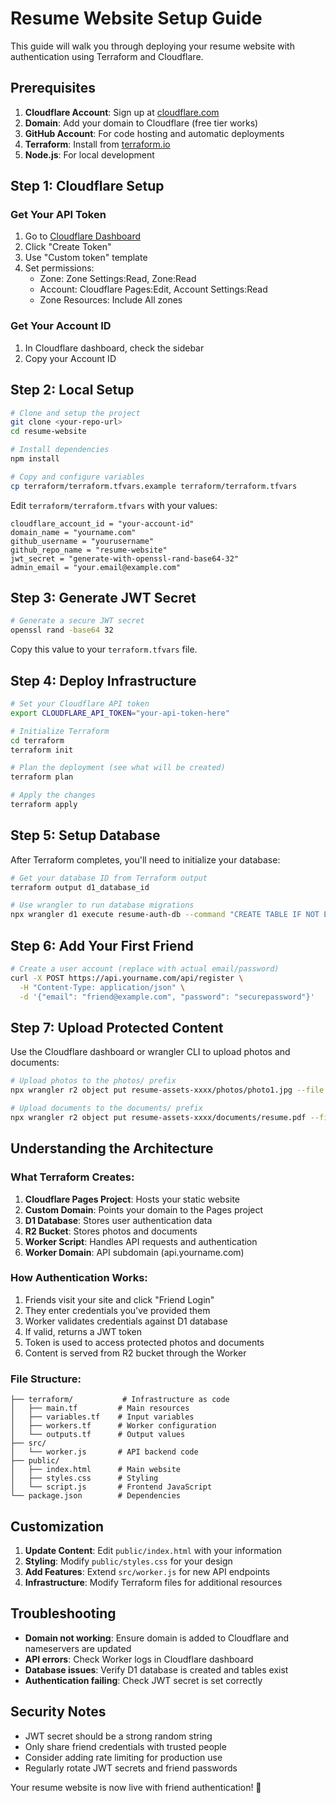 # Resume Website Setup Guide

This guide will walk you through deploying your resume website with authentication using Terraform and Cloudflare.

## Prerequisites

1. **Cloudflare Account**: Sign up at [cloudflare.com](https://cloudflare.com)
2. **Domain**: Add your domain to Cloudflare (free tier works)
3. **GitHub Account**: For code hosting and automatic deployments
4. **Terraform**: Install from [terraform.io](https://terraform.io)
5. **Node.js**: For local development

## Step 1: Cloudflare Setup

### Get Your API Token
1. Go to [Cloudflare Dashboard](https://dash.cloudflare.com/profile/api-tokens)
2. Click "Create Token"
3. Use "Custom token" template
4. Set permissions:
   - Zone: Zone Settings:Read, Zone:Read
   - Account: Cloudflare Pages:Edit, Account Settings:Read
   - Zone Resources: Include All zones

### Get Your Account ID
1. In Cloudflare dashboard, check the sidebar
2. Copy your Account ID

## Step 2: Local Setup

```bash
# Clone and setup the project
git clone <your-repo-url>
cd resume-website

# Install dependencies
npm install

# Copy and configure variables
cp terraform/terraform.tfvars.example terraform/terraform.tfvars
```

Edit `terraform/terraform.tfvars` with your values:
```hcl
cloudflare_account_id = "your-account-id"
domain_name = "yourname.com"
github_username = "yourusername"
github_repo_name = "resume-website"
jwt_secret = "generate-with-openssl-rand-base64-32"
admin_email = "your.email@example.com"
```

## Step 3: Generate JWT Secret

```bash
# Generate a secure JWT secret
openssl rand -base64 32
```

Copy this value to your `terraform.tfvars` file.

## Step 4: Deploy Infrastructure

```bash
# Set your Cloudflare API token
export CLOUDFLARE_API_TOKEN="your-api-token-here"

# Initialize Terraform
cd terraform
terraform init

# Plan the deployment (see what will be created)
terraform plan

# Apply the changes
terraform apply
```

## Step 5: Setup Database

After Terraform completes, you'll need to initialize your database:

```bash
# Get your database ID from Terraform output
terraform output d1_database_id

# Use wrangler to run database migrations
npx wrangler d1 execute resume-auth-db --command "CREATE TABLE IF NOT EXISTS users (id INTEGER PRIMARY KEY AUTOINCREMENT, email TEXT UNIQUE NOT NULL, password_hash TEXT NOT NULL, created_at DATETIME DEFAULT CURRENT_TIMESTAMP);"
```

## Step 6: Add Your First Friend

```bash
# Create a user account (replace with actual email/password)
curl -X POST https://api.yourname.com/api/register \
  -H "Content-Type: application/json" \
  -d '{"email": "friend@example.com", "password": "securepassword"}'
```

## Step 7: Upload Protected Content

Use the Cloudflare dashboard or wrangler CLI to upload photos and documents:

```bash
# Upload photos to the photos/ prefix
npx wrangler r2 object put resume-assets-xxxx/photos/photo1.jpg --file ./path/to/photo1.jpg

# Upload documents to the documents/ prefix  
npx wrangler r2 object put resume-assets-xxxx/documents/resume.pdf --file ./path/to/resume.pdf
```

## Understanding the Architecture

### What Terraform Creates:

1. **Cloudflare Pages Project**: Hosts your static website
2. **Custom Domain**: Points your domain to the Pages project
3. **D1 Database**: Stores user authentication data
4. **R2 Bucket**: Stores photos and documents
5. **Worker Script**: Handles API requests and authentication
6. **Worker Domain**: API subdomain (api.yourname.com)

### How Authentication Works:

1. Friends visit your site and click "Friend Login"
2. They enter credentials you've provided them
3. Worker validates credentials against D1 database
4. If valid, returns a JWT token
5. Token is used to access protected photos and documents
6. Content is served from R2 bucket through the Worker

### File Structure:
```
├── terraform/           # Infrastructure as code
│   ├── main.tf         # Main resources
│   ├── variables.tf    # Input variables
│   ├── workers.tf      # Worker configuration
│   └── outputs.tf      # Output values
├── src/
│   └── worker.js       # API backend code
├── public/
│   ├── index.html      # Main website
│   ├── styles.css      # Styling
│   └── script.js       # Frontend JavaScript
└── package.json        # Dependencies
```

## Customization

1. **Update Content**: Edit `public/index.html` with your information
2. **Styling**: Modify `public/styles.css` for your design
3. **Add Features**: Extend `src/worker.js` for new API endpoints
4. **Infrastructure**: Modify Terraform files for additional resources

## Troubleshooting

- **Domain not working**: Ensure domain is added to Cloudflare and nameservers are updated
- **API errors**: Check Worker logs in Cloudflare dashboard
- **Database issues**: Verify D1 database is created and tables exist
- **Authentication failing**: Check JWT secret is set correctly

## Security Notes

- JWT secret should be a strong random string
- Only share friend credentials with trusted people
- Consider adding rate limiting for production use
- Regularly rotate JWT secrets and friend passwords

Your resume website is now live with friend authentication! 🎉